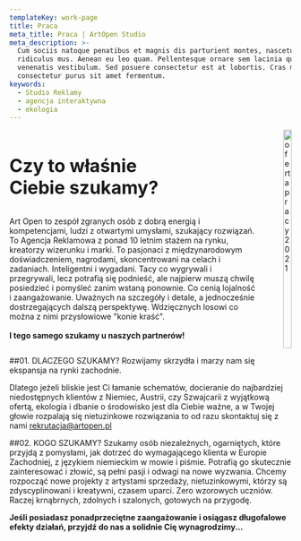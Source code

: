 ```yaml
---
templateKey: work-page
title: Praca
meta_title: Praca | ArtOpen Studio
meta_description: >-
  Cum sociis natoque penatibus et magnis dis parturient montes, nascetur
  ridiculus mus. Aenean eu leo quam. Pellentesque ornare sem lacinia quam
  venenatis vestibulum. Sed posuere consectetur est at lobortis. Cras mattis
  consectetur purus sit amet fermentum.
keywords:
  - Studio Reklamy
  - agencja interaktywna
  - ekologia
---
```

<div class="columns" style="padding:0px;border-radius:25px;width:100%">


   <div class="column">
     <h3 class="title" style="font-size:32px">Czy to właśnie<br> Ciebie szukamy?</h3>
     <p style="margin-right:25px"> Art Open to zespół zgranych osób z dobrą energią i kompetencjami, ludzi z otwartymi umysłami, szukający rozwiązań. To Agencja Reklamowa z ponad 10 letnim stażem na rynku, kreatorzy wizerunku i marki. To pasjonaci z międzynarodowym doświadczeniem, nagrodami, skoncentrowani na celach i zadaniach. Inteligentni i wygadani. Tacy co wygrywali i przegrywali, lecz potrafią się podnieść, ale najpierw muszą chwilę posiedzieć i pomyśleć zanim wstaną ponownie. Co cenią lojalność i zaangażowanie. Uważnych na szczegóły i detale, a jednocześnie dostrzegających dalszą perspektywę. Wdzięcznych losowi co można z nimi przysłowiowe "konie kraść".
     <br><br>
     <b>I tego samego szukamy u naszych partnerów!</b>
     </p>
   </div>

   <div class="column">

   <img class="oimg" alt="oferta pracy 2021" src="http://localhost:8888/img/oferta-pracy.svg" width="100%"/>

   </div>

</div>


##01. DLACZEGO SZUKAMY?
Rozwijamy skrzydła i marzy nam się ekspansja na rynki zachodnie.

Dlatego jeżeli bliskie jest Ci łamanie schematów, docieranie do najbardziej niedostępnych klientów z Niemiec, Austrii, czy Szwajcarii z wyjątkową ofertą, ekologia i dbanie o środowisko jest dla Ciebie ważne, a w Twojej głowie rozpalają się nietuzinkowe rozwiązania to od razu skontaktuj się z nami <a target="_blank" class="link-green" href="mailto:rekrutacja@artopen.pl">rekrutacja@artopen.pl</a>

##02. KOGO SZUKAMY?
Szukamy osób niezależnych, ogarniętych, które przyjdą z pomysłami, jak dotrzeć do wymagającego klienta w Europie Zachodniej, z językiem niemieckim w mowie i piśmie. Potrafią go skutecznie zainteresować i złowić, są pełni pasji i odwagi na nowe wyzwania. Chcemy rozpocząć nowe projekty z artystami sprzedaży, nietuzinkowymi, którzy są zdyscyplinowani i kreatywni, czasem uparci. Zero wzorowych uczniów. Raczej krnąbrnych, zdolnych i szalonych, gotowych na przygodę.

<b>Jeśli posiadasz ponadprzeciętne zaangażowanie i osiągasz długofalowe efekty działań, przyjdź do nas a solidnie Cię wynagrodzimy...</b>
